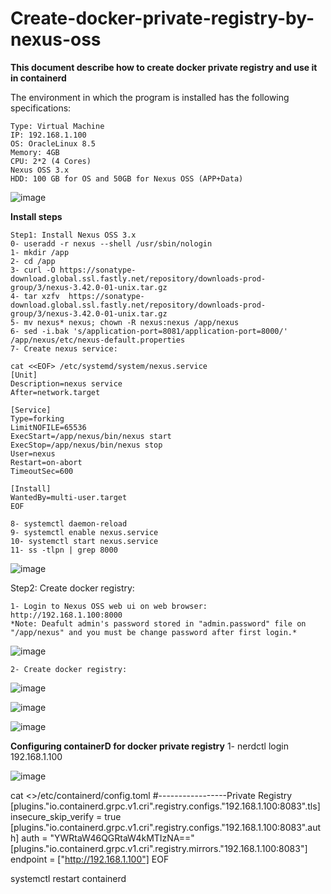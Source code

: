 # Create-docker-private-registry-by-nexus-oss
**This document describe how to create docker private registry and use it in containerd**

The environment in which the program is installed has the following specifications:
```
Type: Virtual Machine
IP: 192.168.1.100
OS: OracleLinux 8.5
Memory: 4GB
CPU: 2*2 (4 Cores)
Nexus OSS 3.x
HDD: 100 GB for OS and 50GB for Nexus OSS (APP+Data)
```
![image](https://user-images.githubusercontent.com/16554389/206153734-43f3838b-d5cd-4566-a661-0f6820cb4ecb.png)

**Install steps**
```
Step1: Install Nexus OSS 3.x
0- useradd -r nexus --shell /usr/sbin/nologin
1- mkdir /app
2- cd /app
3- curl -O https://sonatype-download.global.ssl.fastly.net/repository/downloads-prod-group/3/nexus-3.42.0-01-unix.tar.gz
4- tar xzfv  https://sonatype-download.global.ssl.fastly.net/repository/downloads-prod-group/3/nexus-3.42.0-01-unix.tar.gz
5- mv nexus* nexus; chown -R nexus:nexus /app/nexus
6- sed -i.bak 's/application-port=8081/application-port=8000/' /app/nexus/etc/nexus-default.properties
7- Create nexus service:

cat <<EOF> /etc/systemd/system/nexus.service
[Unit]
Description=nexus service
After=network.target
  
[Service]
Type=forking
LimitNOFILE=65536
ExecStart=/app/nexus/bin/nexus start
ExecStop=/app/nexus/bin/nexus stop 
User=nexus
Restart=on-abort
TimeoutSec=600
  
[Install]
WantedBy=multi-user.target
EOF

8- systemctl daemon-reload
9- systemctl enable nexus.service
10- systemctl start nexus.service
11- ss -tlpn | grep 8000
```
![image](https://user-images.githubusercontent.com/16554389/206165146-96ddc338-3693-4a67-8213-4cb1bfdbee29.png)

Step2: Create docker registry:
```
1- Login to Nexus OSS web ui on web browser:
http://192.168.1.100:8000
*Note: Deafult admin's password stored in "admin.password" file on "/app/nexus" and you must be change password after first login.*
```
![image](https://user-images.githubusercontent.com/16554389/206167618-ea87bf97-e5bc-47bd-9248-b7e31daa7605.png)

```
2- Create docker registry:
```
![image](https://user-images.githubusercontent.com/16554389/206169240-913082da-918e-4374-9a8e-080826b7fd42.png)

![image](https://user-images.githubusercontent.com/16554389/206170037-9ffe07f9-7bd1-49f4-839e-7fa648f86936.png)

![image](https://user-images.githubusercontent.com/16554389/206174882-c8431429-8d56-4270-8667-6549943cf732.png)

**Configuring containerD for docker private registry**
1- nerdctl login 192.168.1.100

![image](https://user-images.githubusercontent.com/16554389/222885813-36f0c5fb-941f-4bd5-834e-7e8e28b987a7.png)


cat <<EOF>>/etc/containerd/config.toml
#-----------------Private Registry
    [plugins."io.containerd.grpc.v1.cri".registry.configs."192.168.1.100:8083".tls]
      insecure_skip_verify = true
    [plugins."io.containerd.grpc.v1.cri".registry.configs."192.168.1.100:8083".auth]
      auth = "YWRtaW46QGRtaW4kMTIzNA=="
    [plugins."io.containerd.grpc.v1.cri".registry.mirrors."192.168.1.100:8083"]
      endpoint = ["http://192.168.1.100"]
EOF

systemctl restart containerd

